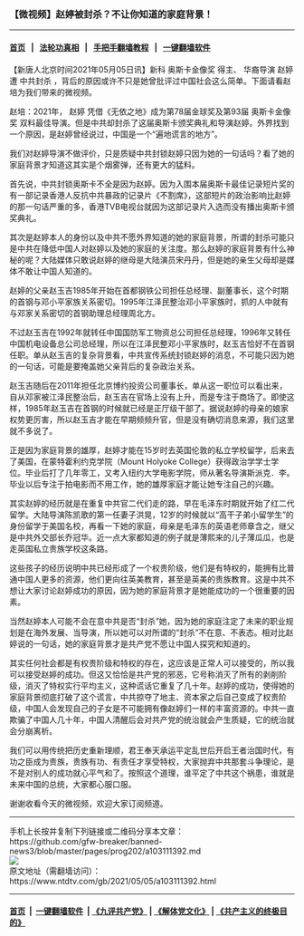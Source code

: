 ### 【微视频】赵婷被封杀？不让你知道的家庭背景！
------------------------

#### [首页](https://github.com/gfw-breaker/banned-news3/blob/master/README.md) &nbsp;&nbsp;|&nbsp;&nbsp; [法轮功真相](https://github.com/begood0513/basic/blob/master/README.md)  &nbsp;&nbsp;|&nbsp;&nbsp; [手把手翻墙教程](https://github.com/gfw-breaker/guides/wiki)  &nbsp;&nbsp;|&nbsp;&nbsp; [一键翻墙软件](https://github.com/gfw-breaker/nogfw/blob/master/README.md)  



<div><div class="post_content" itemprop="articleBody">
 <p>
  【新唐人北京时间2021年05月05日讯】新科
  <ok href="https://www.ntdtv.com/gb/奥斯卡金像奖.htm">
   奥斯卡金像奖
  </ok>
  得主、
  <ok href="https://www.ntdtv.com/gb/华裔导演.htm">
   华裔导演
  </ok>
  <ok href="https://www.ntdtv.com/gb/赵婷.htm">
   赵婷
  </ok>
  遭
  <ok href="https://www.ntdtv.com/gb/中共封杀.htm">
   中共封杀
  </ok>
  ，背后的原因或许不只是她曾批评过中国社会这么简单。下面请看赵培为我们带来的微视频。
 </p>
 <p>
  赵培：2021年，
  <ok href="https://www.ntdtv.com/gb/赵婷.htm">
   赵婷
  </ok>
  凭借《无依之地》成为第78届金球奖及第93届
  <ok href="https://www.ntdtv.com/gb/奥斯卡金像奖.htm">
   奥斯卡金像奖
  </ok>
  双料最佳导演。但是中共却封杀了这届奥斯卡颁奖典礼和导演赵婷。外界找到一个原因，是赵婷曾经说过，中国是一个“遍地谎言的地方”。
 </p>
 <p>
  我们对赵婷导演不做评价，只是质疑中共封锁赵婷只因为她的一句话吗？看了她的家庭背景才知道这其实是个烟雾弹，还有更大的猛料。
 </p>
 <p>
  首先说，中共封锁奥斯卡不全是因为赵婷。因为入围本届奥斯卡最佳记录短片奖的有一部记录香港人反抗中共暴政的记录片《不割席》，这部短片的政治影响比赵婷的那一句话严重的多，香港TVB电视台就因为这部记录片入选而没有播出奥斯卡颁奖典礼。
 </p>
 <p>
  其次是赵婷本人的身份以及中共不愿外界知道的她的家庭背景，所谓的封杀可能只是中共在降低中国人对赵婷以及她的家庭的关注度。那么赵婷的家庭背景有什么神秘的呢？大陆媒体只敢说赵婷的继母是大陆演员宋丹丹，但是她的亲生父母却是媒体不敢让中国人知道的。
 </p>
 <p>
  赵婷的父亲赵玉吉1985年开始在首都钢铁公司担任总经理、副董事长，这个时期的首钢与邓小平家族关系密切。1995年江泽民整治邓小平家族时，抓的人中就有与邓家关系密切的首钢助理总经理周北方。
 </p>
 <p>
  不过赵玉吉在1992年就转任中国国防军工物资总公司担任总经理，1996年又转任中国机电设备总公司总经理，所以在江泽民整邓小平家族时，赵玉吉恰好不在首钢任职。单从赵玉吉的复杂背景看，中共宣传系统封锁赵婷的消息，不可能只因为她的一句话，可能是要掩盖她父亲背后的复杂政治关系。
 </p>
 <p>
  赵玉吉随后在2011年担任北京博约投资公司董事长，单从这一职位可以看出来，自从邓家被江泽民整治后，赵玉吉在官场上没有上升，而是专注于商场了。即使这样，1985年赵玉吉在首钢的时候就已经是正厅级干部了。据说赵婷的母亲的娘家权势更厉害，所以赵玉吉才能在早期频频升官，但是没有确切消息来源，我们这里就不多说了。
 </p>
 <p>
  正是因为家庭背景的雄厚，赵婷才能在15岁时去英国伦敦的私立学校留学，后来去了美国，在蒙特霍利约克学院（Mount Holyoke College）获得政治学学士学位。毕业后打了几年零工，又考入纽约大学电影学院，师从著名导演斯派克．李。毕业以后专注于拍电影而不用工作，她的雄厚家庭才能让她专注自己的兴趣。
 </p>
 <p>
  其实赵婷的经历就是在重复中共官二代们走的路，早在毛泽东时期就开始了红二代留学。大陆导演陈凯歌的第一任妻子洪晃，12岁的时候就以“高干子弟小留学生”的身份留学于美国名校，再看一下她的家庭，母亲是毛泽东的英语老师章含之，继父是中共外交部长乔冠华。近一点大家都知道的例子就是薄熙来的儿子薄瓜瓜，也是走英国私立贵族学校这条路。
 </p>
 <p>
  这些孩子的经历说明中共已经形成了一个权贵阶级，他们是有特权的，能拥有比普通中国人更多的资源，他们更向往英美教育，甚至是英美的贵族教育。这是中共不想让大家讨论赵婷成功的原因，因为她的家庭背景才是她能成功的一个很重要的因素。
 </p>
 <p>
  当然赵婷本人可能不会在意中共是否“封杀”她，因为她的家庭注定了未来的职业规划是在海外发展、当导演，所以她可以对所谓的“封杀”不在意、不表态。相对比赵婷说的一句话，她的家庭背景才是共产党不愿让中国人探究和知道的。
 </p>
 <p>
  其实任何社会都是有权贵阶级和特权的存在，这应该是正常人可以接受的，所以我可以接受赵婷的成功。但这又恰恰是共产党的邪恶，它号称消灭了所有的剥削阶级，消灭了特权实行平均主义，这种谎话它重复了几十年。赵婷的成功，使得她的家庭背景彻底打破了这个谎言，中共掠夺了地主、资本家之后自己变成了权贵阶级，中国人会发现自己的子女是不可能拥有像赵婷们一样的丰富资源的。中共一直欺骗了中国人几十年，中国人清醒后会对共产党的统治就会产生质疑，它的统治就会分崩离析。
 </p>
 <p>
  我们可以用传统把历史重新理顺，君王奉天承运平定乱世后开启王者治国时代，有功之臣成为贵族，贵族有功、有责任才享受特权，大家抛弃中共那套斗争理论，是不是对别人的成功就心平气和了。按照这个道理，谁平定了中共这个祸患，谁就是未来中国的总统，大家都心服口服。
 </p>
 <p>
  谢谢收看今天的微视频，欢迎大家订阅频道。
 </p>
 <div class="single_ad">
 </div>
</div>
</div>
<hr/>
手机上长按并复制下列链接或二维码分享本文章：<br/>
https://github.com/gfw-breaker/banned-news3/blob/master/pages/prog202/a103111392.md <br/>
<a href='https://github.com/gfw-breaker/banned-news3/blob/master/pages/prog202/a103111392.md'><img src='https://github.com/gfw-breaker/banned-news3/blob/master/pages/prog202/a103111392.md.png'/></a> <br/>
原文地址（需翻墙访问）：https://www.ntdtv.com/gb/2021/05/05/a103111392.html


------------------------
#### [首页](https://github.com/gfw-breaker/banned-news3/blob/master/README.md) &nbsp;|&nbsp; [一键翻墙软件](https://github.com/gfw-breaker/nogfw/blob/master/README.md) &nbsp;| [《九评共产党》](https://github.com/gfw-breaker/9ping.md/blob/master/README.md#九评之一评共产党是什么) | [《解体党文化》](https://github.com/gfw-breaker/jtdwh.md/blob/master/README.md) | [《共产主义的终极目的》](https://github.com/gfw-breaker/gczydzjmd.md/blob/master/README.md)


<img src='http://gfw-breaker.win/banned-news3/pages/prog202/a103111392.md' width='0px' height='0px'/>